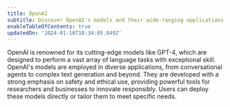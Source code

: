 ```yaml
---
title: OpenAI
subtitle: Discover OpenAI's models and their wide-ranging applications
enableTableOfContents: true
updatedOn: '2024-01-10T18:34:05.849Z'
---
```


OpenAI is renowned for its cutting-edge models like GPT-4, which are designed to perform a vast array of language tasks with exceptional skill. OpenAI's models are employed in diverse applications, from conversational agents to complex text generation and beyond. They are developed with a strong emphasis on safety and ethical use, providing powerful tools for researchers and businesses to innovate responsibly. Users can deploy these models directly or tailor them to meet specific needs.
